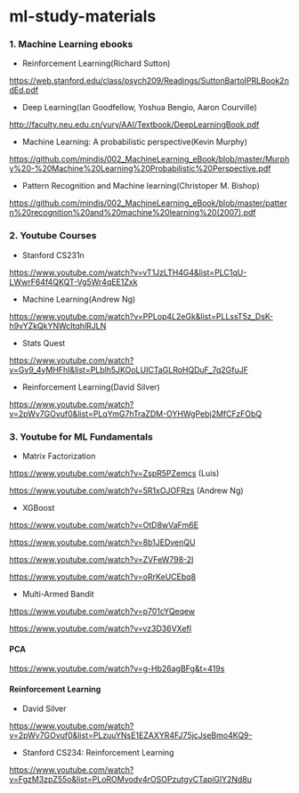 # ml-study-materials

### 1. Machine Learning ebooks

- Reinforcement Learning(Richard Sutton)

https://web.stanford.edu/class/psych209/Readings/SuttonBartoIPRLBook2ndEd.pdf

- Deep Learning(Ian Goodfellow, Yoshua Bengio, Aaron Courville)

http://faculty.neu.edu.cn/yury/AAI/Textbook/DeepLearningBook.pdf

- Machine Learning: A probabilistic perspective(Kevin Murphy)

https://github.com/mindis/002_MachineLearning_eBook/blob/master/Murphy%20-%20Machine%20Learning%20Probabilistic%20Perspective.pdf

- Pattern Recognition and Machine learning(Christoper M. Bishop)

https://github.com/mindis/002_MachineLearning_eBook/blob/master/pattern%20recognition%20and%20machine%20learning%20(2007).pdf

### 2. Youtube Courses

- Stanford CS231n

https://www.youtube.com/watch?v=vT1JzLTH4G4&list=PLC1qU-LWwrF64f4QKQT-Vg5Wr4qEE1Zxk

- Machine Learning(Andrew Ng)

https://www.youtube.com/watch?v=PPLop4L2eGk&list=PLLssT5z_DsK-h9vYZkQkYNWcItqhlRJLN

- Stats Quest

https://www.youtube.com/watch?v=Gv9_4yMHFhI&list=PLblh5JKOoLUICTaGLRoHQDuF_7q2GfuJF

- Reinforcement Learning(David Silver)

https://www.youtube.com/watch?v=2pWv7GOvuf0&list=PLqYmG7hTraZDM-OYHWgPebj2MfCFzFObQ


### 3. Youtube for ML Fundamentals


- Matrix Factorization

https://www.youtube.com/watch?v=ZspR5PZemcs (Luis)

https://www.youtube.com/watch?v=5R1xOJOFRzs (Andrew Ng)

- XGBoost

https://www.youtube.com/watch?v=OtD8wVaFm6E

https://www.youtube.com/watch?v=8b1JEDvenQU

https://www.youtube.com/watch?v=ZVFeW798-2I

https://www.youtube.com/watch?v=oRrKeUCEbq8

- Multi-Armed Bandit

https://www.youtube.com/watch?v=p701cYQeqew

https://www.youtube.com/watch?v=vz3D36VXefI


#### PCA

https://www.youtube.com/watch?v=g-Hb26agBFg&t=419s


#### Reinforcement Learning

- David Silver

https://www.youtube.com/watch?v=2pWv7GOvuf0&list=PLzuuYNsE1EZAXYR4FJ75jcJseBmo4KQ9-

- Stanford CS234: Reinforcement Learning

https://www.youtube.com/watch?v=FgzM3zpZ55o&list=PLoROMvodv4rOSOPzutgyCTapiGlY2Nd8u
